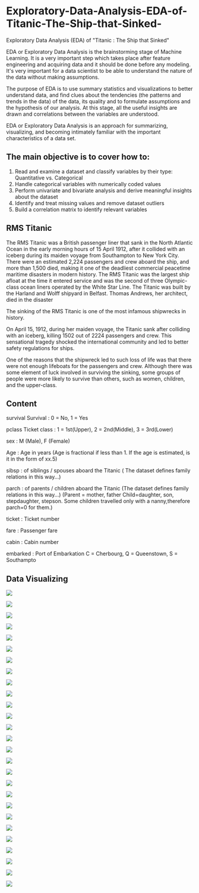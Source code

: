 # Exploratory-Data-Analysis-EDA-of-Titanic-The-Ship-that-Sinked-
Exploratory Data Analysis (EDA) of "Titanic : The Ship that Sinked"

EDA or Exploratory Data Analysis is the brainstorming stage of Machine Learning. It is a very important step which takes place after feature engineering and acquiring data and it should be done before any modeling. It's very important for a data scientist to be able to understand the nature of the data without making assumptions.

The purpose of EDA is to use summary statistics and visualizations to better understand data, and find clues about the tendencies (the patterns and trends in the data) of the data, its quality and to formulate assumptions and the hypothesis of our analysis. At this stage, all the useful insights are drawn and correlations between the variables are understood.

EDA or Exploratory Data Analysis is an approach for summarizing, visualizing, and becoming intimately familiar with the important characteristics of a data set.
 
## The main objective is to cover how to:
1. Read and examine a dataset and classify variables by their type: Quantitative vs. Categorical
2. Handle categorical variables with numerically coded values
3. Perform univariate and bivariate analysis and derive meaningful insights about the dataset
4. Identify and treat missing values and remove dataset outliers
5. Build a correlation matrix to identify relevant variables

## RMS Titanic
The RMS Titanic was a British passenger liner that sank in the North Atlantic Ocean in the early morning hours of 15 April 1912, after it collided with an iceberg during its maiden voyage from Southampton to New York City. There were an estimated 2,224 passengers and crew aboard the ship, and more than 1,500 died, making it one of the deadliest commercial peacetime maritime disasters in modern history. The RMS Titanic was the largest ship afloat at the time it entered service and was the second of three Olympic-class ocean liners operated by the White Star Line. The Titanic was built by the Harland and Wolff shipyard in Belfast. Thomas Andrews, her architect, died in the disaster

The sinking of the RMS Titanic is one of the most infamous shipwrecks in history.

On April 15, 1912, during her maiden voyage, the Titanic sank after colliding with an iceberg, killing 1502 out of 2224 passengers and crew. This sensational tragedy shocked the international community and led to better safety regulations for ships.

One of the reasons that the shipwreck led to such loss of life was that there were not enough lifeboats for the passengers and crew. Although there was some element of luck involved in surviving the sinking, some groups of people were more likely to survive than others, such as women, children, and the upper-class.


## Content
survival Survival : 0 = No, 1 = Yes

pclass Ticket class : 1 = 1st(Upper), 2 = 2nd(Middle), 3 = 3rd(Lower)

sex : M (Male), F (Female)

Age : Age in years (Age is fractional if less than 1. If the age is estimated, is it in the form of xx.5)

sibsp : of siblings / spouses aboard the Titanic ( The dataset defines family relations in this way...)

parch : of parents / children aboard the Titanic (The dataset defines family relations in this way...)
(Parent = mother, father Child=daughter, son, stepdaughter, stepson. Some children travelled only with a nanny,therefore parch=0 for them.)

ticket : Ticket number

fare : Passenger fare

cabin : Cabin number

embarked : Port of Embarkation C = Cherbourg, Q = Queenstown, S = Southampto

## Data Visualizing

![](https://github.com/CreatorAswin/EDA-Exploratory-Data-Analysis/blob/master/Pclass.png)

![](https://github.com/CreatorAswin/EDA-Exploratory-Data-Analysis/blob/master/survived.png)

![](https://github.com/CreatorAswin/EDA-Exploratory-Data-Analysis/blob/master/sex.png)

![](https://github.com/CreatorAswin/EDA-Exploratory-Data-Analysis/blob/master/sibsp.png)

![](https://github.com/CreatorAswin/EDA-Exploratory-Data-Analysis/blob/master/parch.png)

![](https://github.com/CreatorAswin/EDA-Exploratory-Data-Analysis/blob/master/embarked.png)

![](https://github.com/CreatorAswin/EDA-Exploratory-Data-Analysis/blob/master/age.png)

![](https://github.com/CreatorAswin/EDA-Exploratory-Data-Analysis/blob/master/fare.png)

![](https://github.com/CreatorAswin/EDA-Exploratory-Data-Analysis/blob/master/pclass%20and%20survived.png)

![](https://github.com/CreatorAswin/EDA-Exploratory-Data-Analysis/blob/master/sex%20and%20survived.png)

![](https://github.com/CreatorAswin/EDA-Exploratory-Data-Analysis/blob/master/embarked%20and%20survived.png)

![](https://github.com/CreatorAswin/EDA-Exploratory-Data-Analysis/blob/master/age%20and%20fare.png)

![](https://github.com/CreatorAswin/EDA-Exploratory-Data-Analysis/blob/master/fare%20and%20pclass.png)

![](https://github.com/CreatorAswin/EDA-Exploratory-Data-Analysis/blob/master/fare%20and%20embarked.png)

![](https://github.com/CreatorAswin/EDA-Exploratory-Data-Analysis/blob/master/viloin%20sex%20and%20survived%20and%20pclass.png)

![](https://github.com/CreatorAswin/EDA-Exploratory-Data-Analysis/blob/master/viloin%20sex%20and%20fare.png)

![](https://github.com/CreatorAswin/EDA-Exploratory-Data-Analysis/blob/master/viloin%20sex%20and%20survived.png)

![](https://github.com/CreatorAswin/EDA-Exploratory-Data-Analysis/blob/master/viloin%20sex%20and%20pclass.png)

![](https://github.com/CreatorAswin/EDA-Exploratory-Data-Analysis/blob/master/crosstab%20sex%20and%20survived.png)

![](https://github.com/CreatorAswin/EDA-Exploratory-Data-Analysis/blob/master/crosstab%20sex%20and%20pclass%20and%20survived%20%20and%20embarked.png)

![](https://github.com/CreatorAswin/EDA-Exploratory-Data-Analysis/blob/master/count%20sex%20and%20pclass%20and%20survived.png)

![](https://github.com/CreatorAswin/EDA-Exploratory-Data-Analysis/blob/master/catplot%20sex%20and%20survived.png)

![](https://github.com/CreatorAswin/EDA-Exploratory-Data-Analysis/blob/master/catplot%20survived%20and%20pclass.png)

![](https://github.com/CreatorAswin/EDA-Exploratory-Data-Analysis/blob/master/boxplot%20age.png)

![](https://github.com/CreatorAswin/EDA-Exploratory-Data-Analysis/blob/master/boxplot%20fare%20.png)

![](https://github.com/CreatorAswin/EDA-Exploratory-Data-Analysis/blob/master/pairplot.png)


![](https://github.com/CreatorAswin/EDA-Exploratory-Data-Analysis/blob/master/heatmap.png)
